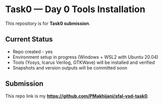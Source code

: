 # Task0 — Day 0 Tools Installation

This repository is for **Task0 submission**.

## Current Status
- Repo created - yes
- Environment setup in progress (Windows + WSL2 with Ubuntu 20.04)
- Tools (Yosys, Icarus Verilog, GTKWave) will be installed and verified
- Snapshots and version outputs will be committed soon

## Submission
This repo link is my **https://github.com/PMakhijani/sfal-vsd-task0**.
